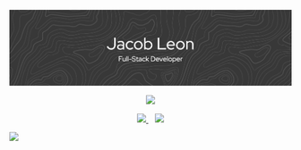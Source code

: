 ![My Banner](github-header-banner.png)

<p align="center">
  <a href="https://skillicons.dev">
    <img src="https://skillicons.dev/icons?i=c,python,js,typescript,html,css,react,nextjs,tailwindcss,nodejs,mysql,postgres,supabase,firebase,docker,netlify&perline=20" />
  </a>
</p>

<p align="center">
  <a href="https://github.com/jacobleon2117/stormneighbor-app">
    <img src="https://github-readme-stats.vercel.app/api/pin/?username=jacobleon2117&repo=stormneighbor-app"/>
  </a>
  &nbsp;&nbsp;
  <a href="https://github.com/jacobleon2117/OK-TF1-app">
    <img src="https://github-readme-stats.vercel.app/api/pin/?username=jacobleon2117&repo=OK-TF1-app"/>
  </a>
</p>


![](https://komarev.com/ghpvc/?username=jacobleon2117&color=blue&style=for-the-badge)
